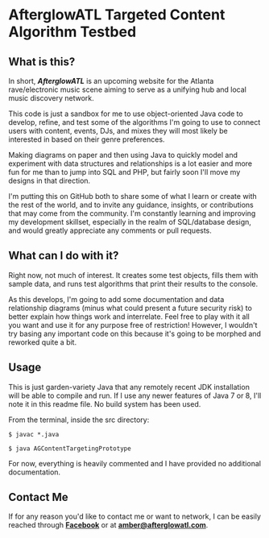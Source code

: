 # AfterglowATL Targeted Content Algorithm Testbed

## What is this?

In short, ***AfterglowATL*** is an upcoming website for the Atlanta rave/electronic music scene aiming to serve as a unifying hub and local music discovery network.

This code is just a sandbox for me to use object-oriented Java code to develop, refine, and test some of the algorithms I'm going to use to connect users with content, events, DJs, and mixes they will most likely be interested in based on their genre preferences.

Making diagrams on paper and then using Java to quickly model and experiment with data structures and relationships is a lot easier and more fun for me than to jump into SQL and PHP, but fairly soon I'll move my designs in that direction.

I'm putting this on GitHub both to share some of what I learn or create with the rest of the world, and to invite any guidance, insights, or contributions that may come from the community. I'm constantly learning and improving my development skillset, especially in the realm of SQL/database design, and would greatly appreciate any comments or pull requests.

## What can I do with it?

Right now, not much of interest. It creates some test objects, fills them with sample data, and runs test algorithms that print their results to the console.

As this develops, I'm going to add some documentation and data relationship diagrams (minus what could present a future security risk) to better explain how things work and interrelate. Feel free to play with it all you want and use it for any purpose free of restriction! However, I wouldn't try basing any important code on this because it's going to be morphed and reworked quite a bit.

## Usage

This is just garden-variety Java that any remotely recent JDK installation will be able to compile and run. If I use any newer features of Java 7 or 8, I'll note it in this readme file. No build system has been used.

From the terminal, inside the src directory:

	$ javac *.java

	$ java AGContentTargetingPrototype

For now, everything is heavily commented and I have provided no additional documentation.

## Contact Me

If for any reason you'd like to contact me or want to network, I can be easily reached through [**Facebook**](http://facebook.com/astraljunkie) or at **amber@afterglowatl.com**.